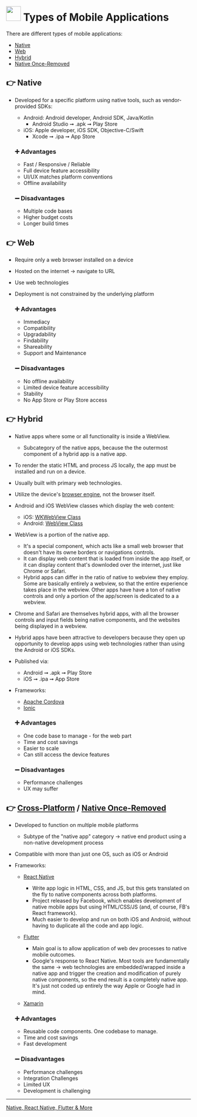# <img src="https://user-images.githubusercontent.com/70295997/216807308-1147d149-9201-41b6-ba21-c37cf9a692a7.png" width=40> Types of Mobile Applications

There are different types of mobile applications:
- [Native](https://github.com/lana-20/mobile-app-types/edit/main/README.md#-native)
- [Web](https://github.com/lana-20/mobile-app-types/edit/main/README.md#-web) 
- [Hybrid](https://github.com/lana-20/mobile-app-types/edit/main/README.md#-hybrid)
- [Native Once-Removed](https://github.com/lana-20/mobile-app-types/edit/main/README.md#-cross-platform--native-once-removed)

## 👉 Native

- Developed for a specific platform using native tools, such as vendor-provided SDKs:
  - Android: Android developer, Android SDK, Java/Kotlin
    - Android Studio ➞ .apk ➞ Play Store
  - iOS: Apple developer, iOS SDK, Objective-C/Swift
    - Xcode ➞ .ipa ➞ App Store
  
  ### ➕ Advantages
  - Fast / Responsive / Reliable
  - Full device feature accessibility
  - UI/UX matches platform conventions
  - Offline availability
  
  ### ➖ Disadvantages
  - Multiple code bases
  - Higher budget costs
  - Longer build times

## 👉 Web

- Require only a web browser installed on a device
- Hosted on the internet → navigate to URL
- Use web technologies
- Deployment is not constrained by the underlying platform
  
  ### ➕ Advantages
  - Immediacy
  - Compatibility
  - Upgradability
  - Findability
  - Shareability
  - Support and Maintenance
  
  ### ➖ Disadvantages
  - No offline availability
  - Limited device feature accessibility
  - Stability
  - No App Store or Play Store access

## 👉 Hybrid

- Native apps where some or all functionality is inside a WebView.
  - Subcategory of the native apps, because the the outermost component of a hybrid app is a native app.
- To render the static HTML and process JS locally, the app must be installed and run on a device.
- Usually built with primary web technologies.
- Utilize the device's [browser engine](https://en.wikipedia.org/wiki/Browser_engine), not the browser itself.
- Android and iOS WebView classes which display the web content:
  - iOS: [WKWebView Class](https://developer.apple.com/documentation/webkit/wkwebview)
  - Android: [WebView Class](https://developer.android.com/develop/ui/views/layout/webapps/webview)
- WebView is a portion of the native app. 
  - It's a special component, which acts like a small web browser that doesn't have its owne borders or navigations controls.
  - It can display web content that is loaded from inside the app itself, or it can display content that's downloded over the internet, just like Chrome or Safari.
  - Hybrid apps can differ in the ratio of native to webview they employ. Some are basically entirely a webview, so that the entire experience takes place in the webview. Other apps have have a ton of native controls and only a portion of the app/screen is dedicated to a a webview.
- Chrome and Safari are themselves hybrid apps, with all the browser controls and input fields being native components, and the websites being displayed in a webview.
- Hybrid apps have been attractive to developers because they open up opportunity to develop apps using web technologies rather than using the Android or iOS SDKs.
- Published via:
    - Android ➞ .apk ➞ Play Store
    - iOS ➞ .ipa ➞ App Store
- Frameworks:
  - [Apache Cordova](https://cordova.apache.org/)
  - [Ionic](https://ionic.io/)
  
  ### ➕ Advantages
  - One code base to manage - for the web part
  - Time and cost savings
  - Easier to scale
  - Can still access the device features
  
  ### ➖ Disadvantages
  - Performance challenges
  - UX may suffer

## 👉 [Cross-Platform](https://ionic.io/resources/articles/ionic-vs-react-native-a-comparison-guide) / [Native Once-Removed](https://github.com/lana-20/native-once-removed-apps/tree/main#readme)
- Developed to function on multiple mobile platforms
  - Subtype of the "native app" category → native end product using a non-native development process
- Compatible with more than just one OS, such as iOS or Android
- Frameworks:
  - [React Native](https://reactnative.dev/) 
    - Write app logic in HTML, CSS, and JS, but this gets translated on the fly to native components across both platforms.
    - Project released by Facebook, which enables development of native mobile apps but using HTML/CSS/JS (and, of course, FB's React framework).
    - Much easier to develop and run on both iOS and Android, without having to duplicate all the code and app logic.
  - [Flutter](https://flutter.dev/)
    - Main goal is to allow application of web dev processes to native mobile outcomes.
    - Google's response to React Native. Most tools are fundamentally the same → web technologies are embedded/wrapped inside a native app and trigger the creation and modification of purely native components, so the end result is a completely native app. It's just not coded up entirely the way Apple or Google had in mind.

  - [Xamarin](https://dotnet.microsoft.com/en-us/apps/xamarin)
  
  ### ➕ Advantages
  - Reusable code components. One codebase to manage.
  - Time and cost savings
  - Fast development
  
  ### ➖ Disadvantages
  - Performance challenges
  - Integration Challenges
  - Limited UX
  - Development is challenging

----
[Native, React Native, Flutter & More](https://github.com/lana-20/native-reactnative-flutter)
